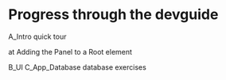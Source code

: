 # Progress through the devguide

A_Intro
quick tour

at Adding the Panel to a Root element

B_UI
C_App_Database
database exercises
